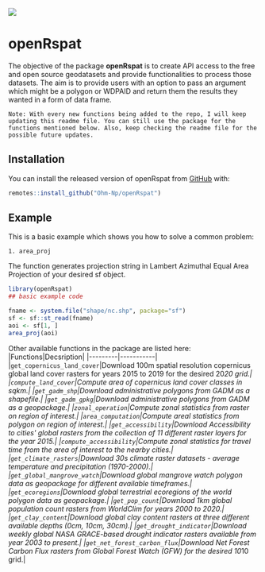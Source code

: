 ![](https://komarev.com/ghpvc/?username=Ohm-Np)
# openRspat

<!-- badges: start -->
<!-- badges: end -->

The objective of the package **openRspat** is to create API access to the free and open source geodatasets and provide functionalities to process those datasets. The aim is to provide users with an option to pass an argument which might be a polygon or WDPAID and return them the results they wanted in a form of data frame.

`Note: With every new functions being added to the repo, I will keep updating this readme file. You can still use the package for the functions mentioned below. Also, keep checking the readme file for the possible future updates.`

## Installation

You can install the released version of openRspat from [GitHub](https://github.com/) with:

``` r
remotes::install_github("Ohm-Np/openRspat")
```

## Example

This is a basic example which shows you how to solve a common problem:

`1. area_proj`

The function generates projection string in Lambert Azimuthal Equal Area Projection of your desired sf object.
``` r
library(openRspat)
## basic example code

fname <- system.file("shape/nc.shp", package="sf")
sf <- sf::st_read(fname)
aoi <- sf[1, ]
area_proj(aoi)
```
Other available functions in the package are listed here:
|Functions|Decsription|
|---------|-----------|
|`get_copernicus_land_cover`|Download 100m spatial resolution copernicus global land cover rasters for years 2015 to 2019 for the desired 20*20 grid.|
|`compute_land_cover`|Compute area of copernicus land cover classes in sqkm.|
|`get_gadm_shp`|Download administrative polygons from GADM as a shapefile.|
|`get_gadm_gpkg`|Download administrative polygons from GADM as a geopackage.|
|`zonal_operation`|Compute zonal statistics from raster on region of interest.|
|`area_computation`|Compute areal statistics from polygon on region of interest.|
|`get_accessibility`|Download Accessibility to cities' global rasters from the collection of 11 different raster layers for the year 2015.|
|`compute_accessibility`|Compute zonal statistics for travel time from the area of interest to the nearby cities.|
|`get_climate_rasters`|Download 30s climate raster datasets - average temperature and precipitation (1970-2000).|
|`get_global_mangrove_watch`|Download global mangrove watch polygon data as geopackage for different available timeframes.|
|`get_ecoregions`|Download global terrestrial ecoregions of the world polygon data as geopackage.|
|`get_pop_count`|Download 1km global population count rasters from WorldClim for years 2000 to 2020.|
|`get_clay_content`|Download global clay content rasters at three different available depths (0cm, 10cm, 30cm).|
|`get_drought_indicator`|Download weekly global NASA GRACE-based drought indicator rasters available from year 2003 to present.|
|`get_net_forest_carbon_flux`|Download Net Forest Carbon Flux rasters from Global Forest Watch (GFW) for the desired 10*10 grid.|
